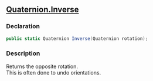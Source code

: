 ## [Quaternion.Inverse](https://docs.unity3d.com/ScriptReference/Quaternion.Inverse.html)
### Declaration
```csharp
public static Quaternion Inverse(Quaternion rotation);
```

### Description
Returns the opposite rotation.  
This is often done to undo orientations.